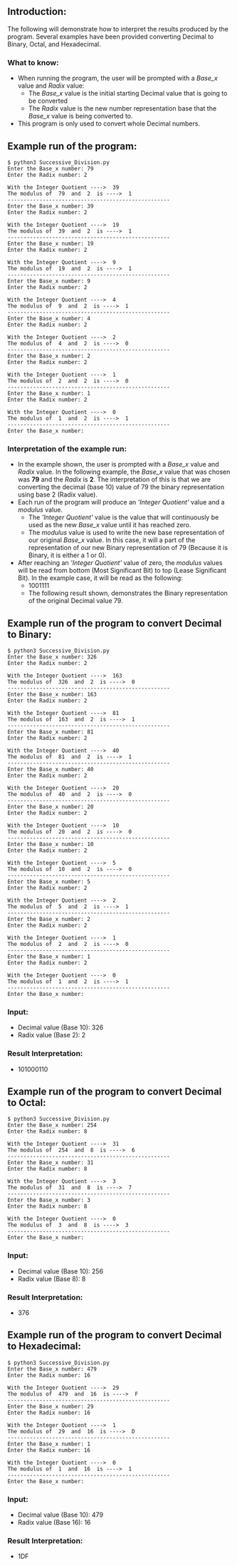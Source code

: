 ## Introduction:
The following will demonstrate how to interpret the results produced by the program. Several examples have been provided converting Decimal to Binary, Octal, and Hexadecimal.

### What to know:
- When running the program, the user will be prompted with a *Base_x* value and *Radix* value: 
    - The *Base_x* value is the initial starting Decimal value that is going to be converted
    - The *Radix* value is the new number representation base that the *Base_x* value is being converted to.
- This program is only used to convert whole Decimal numbers.

## Example run of the program:
```
$ python3 Successive_Division.py
Enter the Base_x number: 79
Enter the Radix number: 2

With the Integer Quotient ---->  39
The modulus of  79  and  2  is ---->  1
---------------------------------------------------
Enter the Base_x number: 39
Enter the Radix number: 2

With the Integer Quotient ---->  19
The modulus of  39  and  2  is ---->  1
---------------------------------------------------
Enter the Base_x number: 19
Enter the Radix number: 2

With the Integer Quotient ---->  9
The modulus of  19  and  2  is ---->  1
---------------------------------------------------
Enter the Base_x number: 9
Enter the Radix number: 2

With the Integer Quotient ---->  4
The modulus of  9  and  2  is ---->  1
---------------------------------------------------
Enter the Base_x number: 4
Enter the Radix number: 2

With the Integer Quotient ---->  2
The modulus of  4  and  2  is ---->  0
---------------------------------------------------
Enter the Base_x number: 2
Enter the Radix number: 2

With the Integer Quotient ---->  1
The modulus of  2  and  2  is ---->  0
---------------------------------------------------
Enter the Base_x number: 1
Enter the Radix number: 2

With the Integer Quotient ---->  0
The modulus of  1  and  2  is ---->  1
---------------------------------------------------
Enter the Base_x number: 
```
### Interpretation of the example run:
- In the example shown, the user is prompted with a *Base_x* value and *Radix* value. In the following example, the *Base_x* value that was chosen was **79** and the *Radix* is **2**. The interpretation of this is that we are converting the decimal (base 10) value of 79 the binary representation using base 2 (Radix value).
- Each run of the program will produce an *'Integer Quotient'* value and a *modulus* value. 
    - The *'Integer Quotient'* value is the value that will continuously be used as the new *Base_x* value until it has reached zero. 
    - The *modulus* value is used to write the new base representation of our original *Base_x* value. In this case, it will a part of the representation of our new Binary representation of 79 (Because it is Binary, it is either a 1 or 0).
- After reaching an *'Integer Quotient'* value of zero, the *modulus* values will be read from bottom (Most Significant Bit) to top (Lease Significant Bit). In the example case, it will be read as the following:
    - 1001111
    - The following result shown, demonstrates the Binary representation of the original Decimal value 79.

## Example run of the program to convert Decimal to Binary:
```
$ python3 Successive_Division.py
Enter the Base_x number: 326
Enter the Radix number: 2

With the Integer Quotient ---->  163
The modulus of  326  and  2  is ---->  0
---------------------------------------------------
Enter the Base_x number: 163
Enter the Radix number: 2

With the Integer Quotient ---->  81
The modulus of  163  and  2  is ---->  1
---------------------------------------------------
Enter the Base_x number: 81
Enter the Radix number: 2

With the Integer Quotient ---->  40
The modulus of  81  and  2  is ---->  1
---------------------------------------------------
Enter the Base_x number: 40
Enter the Radix number: 2

With the Integer Quotient ---->  20
The modulus of  40  and  2  is ---->  0
---------------------------------------------------
Enter the Base_x number: 20
Enter the Radix number: 2

With the Integer Quotient ---->  10
The modulus of  20  and  2  is ---->  0
---------------------------------------------------
Enter the Base_x number: 10
Enter the Radix number: 2

With the Integer Quotient ---->  5
The modulus of  10  and  2  is ---->  0
---------------------------------------------------
Enter the Base_x number: 5
Enter the Radix number: 2

With the Integer Quotient ---->  2
The modulus of  5  and  2  is ---->  1
---------------------------------------------------
Enter the Base_x number: 2
Enter the Radix number: 2

With the Integer Quotient ---->  1
The modulus of  2  and  2  is ---->  0
---------------------------------------------------
Enter the Base_x number: 1
Enter the Radix number: 2

With the Integer Quotient ---->  0
The modulus of  1  and  2  is ---->  1
---------------------------------------------------
Enter the Base_x number:
```
### Input:
- Decimal value (Base 10): 326
- Radix value (Base 2): 2
### Result Interpretation:
- 101000110

## Example run of the program to convert Decimal to Octal:
```
$ python3 Successive_Division.py
Enter the Base_x number: 254
Enter the Radix number: 8

With the Integer Quotient ---->  31
The modulus of  254  and  8  is ---->  6
---------------------------------------------------
Enter the Base_x number: 31
Enter the Radix number: 8

With the Integer Quotient ---->  3
The modulus of  31  and  8  is ---->  7
---------------------------------------------------
Enter the Base_x number: 3
Enter the Radix number: 8

With the Integer Quotient ---->  0
The modulus of  3  and  8  is ---->  3
---------------------------------------------------
Enter the Base_x number:
```
### Input:
- Decimal value (Base 10): 256
- Radix value (Base 8): 8
### Result Interpretation:
- 376

## Example run of the program to convert Decimal to Hexadecimal:
```
$ python3 Successive_Division.py
Enter the Base_x number: 479
Enter the Radix number: 16

With the Integer Quotient ---->  29
The modulus of  479  and  16  is ---->  F
---------------------------------------------------
Enter the Base_x number: 29
Enter the Radix number: 16

With the Integer Quotient ---->  1
The modulus of  29  and  16  is ---->  D
---------------------------------------------------
Enter the Base_x number: 1
Enter the Radix number: 16

With the Integer Quotient ---->  0
The modulus of  1  and  16  is ---->  1
---------------------------------------------------
Enter the Base_x number:
```
### Input:
- Decimal value (Base 10): 479
- Radix value (Base 16): 16
### Result Interpretation:
- 1DF
